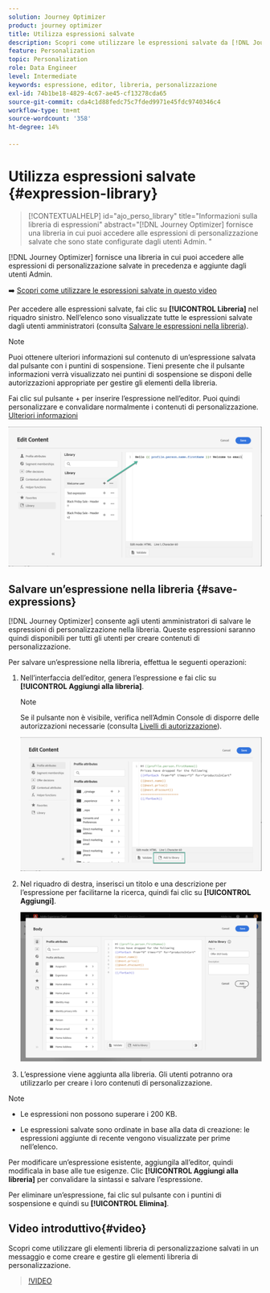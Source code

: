 ```yaml
---
solution: Journey Optimizer
product: journey optimizer
title: Utilizza espressioni salvate
description: Scopri come utilizzare le espressioni salvate da [!DNL Journey Optimizer] libreria.
feature: Personalization
topic: Personalization
role: Data Engineer
level: Intermediate
keywords: espressione, editor, libreria, personalizzazione
exl-id: 74b1be18-4829-4c67-ae45-cf13278cda65
source-git-commit: cda4c1d88fedc75c7fded9971e45fdc9740346c4
workflow-type: tm+mt
source-wordcount: '358'
ht-degree: 14%

---
```


# Utilizza espressioni salvate {#expression-library}

>[!CONTEXTUALHELP]
>id="ajo_perso_library"
>title="Informazioni sulla libreria di espressioni"
>abstract="[!DNL Journey Optimizer] fornisce una libreria in cui puoi accedere alle espressioni di personalizzazione salvate che sono state configurate dagli utenti Admin. "

[!DNL Journey Optimizer] fornisce una libreria in cui puoi accedere alle espressioni di personalizzazione salvate in precedenza e aggiunte dagli utenti Admin.

➡️ [Scopri come utilizzare le espressioni salvate in questo video](#video-preview)

Per accedere alle espressioni salvate, fai clic su **[!UICONTROL Libreria]** nel riquadro sinistro. Nell’elenco sono visualizzate tutte le espressioni salvate dagli utenti amministratori (consulta [Salvare le espressioni nella libreria](#save-expressions)).

>[!NOTE]
>
>Puoi ottenere ulteriori informazioni sul contenuto di un’espressione salvata dal pulsante con i puntini di sospensione. Tieni presente che il pulsante informazioni verrà visualizzato nei puntini di sospensione se disponi delle autorizzazioni appropriate per gestire gli elementi della libreria.

Fai clic sul pulsante + per inserire l’espressione nell’editor. Puoi quindi personalizzare e convalidare normalmente i contenuti di personalizzazione. [Ulteriori informazioni](../personalization/personalization-build-expressions.md)

![](assets/library-add.png)

## Salvare un’espressione nella libreria {#save-expressions}

[!DNL Journey Optimizer] consente agli utenti amministratori di salvare le espressioni di personalizzazione nella libreria. Queste espressioni saranno quindi disponibili per tutti gli utenti per creare contenuti di personalizzazione.

Per salvare un’espressione nella libreria, effettua le seguenti operazioni:

1. Nell’interfaccia dell’editor, genera l’espressione e fai clic su **[!UICONTROL Aggiungi alla libreria]**.

   >[!NOTE]
   >
   >Se il pulsante non è visibile, verifica nell’Admin Console di disporre delle autorizzazioni necessarie (consulta [Livelli di autorizzazione](../administration/high-low-permissions.md)).

   ![](assets/library-save.png)

1. Nel riquadro di destra, inserisci un titolo e una descrizione per l’espressione per facilitarne la ricerca, quindi fai clic su **[!UICONTROL Aggiungi]**.

   ![](assets/add-expression.png)

1. L’espressione viene aggiunta alla libreria. Gli utenti potranno ora utilizzarlo per creare i loro contenuti di personalizzazione.


>[!NOTE]
>
>* Le espressioni non possono superare i 200 KB.
>
>* Le espressioni salvate sono ordinate in base alla data di creazione: le espressioni aggiunte di recente vengono visualizzate per prime nell’elenco.



Per modificare un’espressione esistente, aggiungila all’editor, quindi modificala in base alle tue esigenze. Clic **[!UICONTROL Aggiungi alla libreria]** per convalidare la sintassi e salvare l’espressione.

Per eliminare un’espressione, fai clic sul pulsante con i puntini di sospensione e quindi su **[!UICONTROL Elimina]**.

## Video introduttivo{#video}

Scopri come utilizzare gli elementi libreria di personalizzazione salvati in un messaggio e come creare e gestire gli elementi libreria di personalizzazione.

>[!VIDEO](https://video.tv.adobe.com/v/340941?quality=12)

